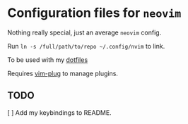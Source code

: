 # Configuration files for `neovim`

Nothing really special, just an average `neovim` config. 

Run `ln -s /full/path/to/repo ~/.config/nvim` to link.

To be used with my [dotfiles](https://github.com/kiddae/dotfiles)

Requires [vim-plug](https://github.com/junegunn/vim-plug) to manage plugins.

## TODO

[  ] Add my keybindings to README.
